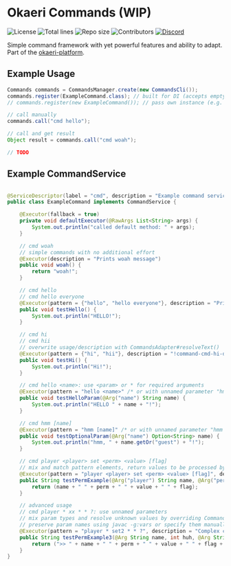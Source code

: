 # Okaeri Commands (WIP)

![License](https://img.shields.io/github/license/OkaeriPoland/okaeri-commands)
![Total lines](https://img.shields.io/tokei/lines/github/OkaeriPoland/okaeri-commands)
![Repo size](https://img.shields.io/github/repo-size/OkaeriPoland/okaeri-commands)
![Contributors](https://img.shields.io/github/contributors/OkaeriPoland/okaeri-commands)
[![Discord](https://img.shields.io/discord/589089838200913930)](https://discord.gg/hASN5eX)

Simple command framework with yet powerful features and ability to adapt. Part of the [okaeri-platform](https://github.com/OkaeriPoland/okaeri-platform).

## Example Usage

```java
Commands commands = CommandsManager.create(new CommandsCli());
commands.register(ExampleCommand.class); // built for DI (accepts empty constructor by default)
// commands.register(new ExampleCommand()); // pass own instance (e.g. with custom constructor parameters)

// call manually
commands.call("cmd hello");

// call and get result
Object result = commands.call("cmd woah");

// TODO
```

## Example CommandService

```java

@ServiceDescriptor(label = "cmd", description = "Example command service")
public class ExampleCommand implements CommandService {

    @Executor(fallback = true)
    private void defaultExecutor(@RawArgs List<String> args) {
        System.out.println("called default method: " + args);
    }

    // cmd woah
    // simple commands with no additional effort
    @Executor(description = "Prints woah message")
    public void woah() {
        return "woah!";
    }

    // cmd hello
    // cmd hello everyone
    @Executor(pattern = {"hello", "hello everyone"}, description = "Prints hello message")
    public void testHello() {
        System.out.println("HELLO!");
    }

    // cmd hi
    // cmd hii
    // overwrite usage/description with CommandsAdapter#resolveText()
    @Executor(pattern = {"hi", "hii"}, description = "!command-cmd-hi-description", usage = "!command-cmd-hi-usage")
    public void testHi() {
        System.out.println("Hi!");
    }

    // cmd hello <name>: use <param> or * for required arguments
    @Executor(pattern = "hello <name>" /* or with unnamed parameter "hmm *" */, description = "Prints hello message with name")
    public void testHelloParam(@Arg("name") String name) {
        System.out.println("HELLO " + name + "!");
    }

    // cmd hmm [name]
    @Executor(pattern = "hmm [name]" /* or with unnamed parameter "hmm ?" */, description = "Prints hmm message with optional name")
    public void testOptionalParam(@Arg("name") Option<String> name) {
        System.out.println("hmm, " + name.getOr("guest") + "!");
    }

    // cmd player <player> set <perm> <value> [flag]
    // mix and match pattern elements, return values to be processed by adapter
    @Executor(pattern = "player <player> set <perm> <value> [flag]", description = "Complex command test")
    public String testPermExample(@Arg("player") String name, @Arg("perm") String perm, @Arg("value") String value, @Arg("flag") Option<String> flag) {
        return (name + " " + perm + " " + value + " " + flag);
    }

    // advanced usage
    // cmd player * xx * * ?: use unnamed parameters
    // mix param types and resolve unknown values by overriding CommandsAdapter#resolveMissingArgument (e.g. DI)
    // preserve param names using javac -g:vars or specify them manually @Arg("name")
    @Executor(pattern = "player * set2 * * ?", description = "Complex command test")
    public String testPermExample3(@Arg String name, int huh, @Arg String perm, @RawArgs String[] args, @Arg String value, String randomElement, @Arg Option<String> flag) {
        return (">> " + name + " " + perm + " " + value + " " + flag + "\n" + Arrays.toString(args));
    }
}
```
